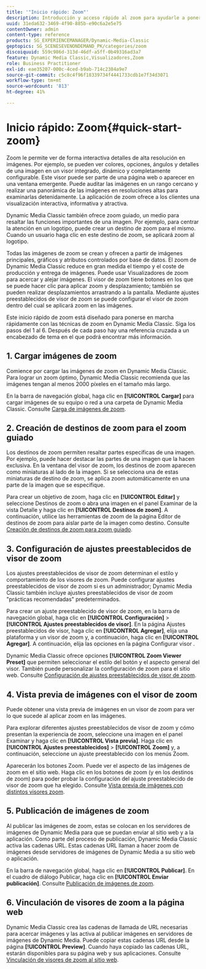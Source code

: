```yaml
---
title: '"Inicio rápido: Zoom"'
description: Introducción y acceso rápido al zoom para ayudarle a poner en marcha rápidamente.
uuid: 31eda632-3469-4f90-885b-e90c6a2e5e75
contentOwner: admin
content-type: reference
products: SG_EXPERIENCEMANAGER/Dynamic-Media-Classic
geptopics: SG_SCENESEVENONDEMAND_PK/categories/zoom
discoiquuid: 559c986d-313d-46df-a5ff-0b49316ad3a7
feature: Dynamic Media Classic,Visualizadores,Zoom
role: Business Practitioner
exl-id: eae35207-000c-4ced-b9ab-714c2384a9e7
source-git-commit: c5c8c4f96f18339734f4441733cdb1e7f34d3071
workflow-type: tm+mt
source-wordcount: '813'
ht-degree: 41%

---
```


# Inicio rápido: Zoom{#quick-start-zoom}

Zoom le permite ver de forma interactiva detalles de alta resolución en imágenes. Por ejemplo, se pueden ver colores, opciones, ángulos y detalles de una imagen en un visor integrado, dinámico y completamente configurable. Este visor puede ser parte de una página web o aparecer en una ventana emergente. Puede auditar las imágenes en un rango cercano y realizar una panorámica de las imágenes en resoluciones altas para examinarlas detenidamente. La aplicación de zoom ofrece a los clientes una visualización interactiva, informativa y atractiva.

Dynamic Media Classic también ofrece zoom guiado, un medio para resaltar las funciones importantes de una imagen. Por ejemplo, para centrar la atención en un logotipo, puede crear un destino de zoom para el mismo. Cuando un usuario haga clic en este destino de zoom, se aplicará zoom al logotipo.

Todas las imágenes de zoom se crean y ofrecen a partir de imágenes principales, gráficos y atributos controlados por base de datos. El zoom de Dynamic Media Classic reduce en gran medida el tiempo y el coste de producción y entrega de imágenes. Puede usar Visualizadores de zoom para acercar y alejar imágenes. El visor de zoom tiene botones en los que se puede hacer clic para aplicar zoom y desplazamiento; también se pueden realizar desplazamientos arrastrando a la pantalla. Mediante ajustes preestablecidos de visor de zoom se puede configurar el visor de zoom dentro del cual se aplicará zoom en las imágenes.

Este inicio rápido de zoom está diseñado para ponerse en marcha rápidamente con las técnicas de zoom en Dynamic Media Classic. Siga los pasos del 1 al 6. Después de cada paso hay una referencia cruzada a un encabezado de tema en el que podrá encontrar más información.

## 1. Cargar imágenes de zoom

Comience por cargar las imágenes de zoom en Dynamic Media Classic. Para lograr un zoom óptimo, Dynamic Media Classic recomienda que las imágenes tengan al menos 2000 píxeles en el tamaño más largo.

En la barra de navegación global, haga clic en **[!UICONTROL Cargar]** para cargar imágenes de su equipo o red a una carpeta de Dynamic Media Classic. Consulte [Carga de imágenes de zoom](uploading-zoom-images.md#uploading_zoom_images).

## 2. Creación de destinos de zoom para el zoom guiado

Los destinos de zoom permiten resaltar partes específicas de una imagen. Por ejemplo, puede hacer destacar las partes de una imagen que la hacen exclusiva. En la ventana del visor de zoom, los destinos de zoom aparecen como miniaturas al lado de la imagen. Si se selecciona una de estas miniaturas de destino de zoom, se aplica zoom automáticamente en una parte de la imagen que se especifique.

Para crear un objetivo de zoom, haga clic en **[!UICONTROL Editar]** y seleccione Destinos de zoom o abra una imagen en el panel Examinar de la vista Detalle y haga clic en **[!UICONTROL Destinos de zoom]**. A continuación, utilice las herramientas de zoom de la página Editor de destinos de zoom para aislar parte de la imagen como destino. Consulte [Creación de destinos de zoom para zoom guiado](creating-zoom-targets-guided-zoom.md#creating_zoom_targets_for_guided_zoom).

## 3. Configuración de ajustes preestablecidos de visor de zoom

Los ajustes preestablecidos de visor de zoom determinan el estilo y comportamiento de los visores de zoom. Puede configurar ajustes preestablecidos de visor de zoom si es un administrador; Dynamic Media Classic también incluye ajustes preestablecidos de visor de zoom &quot;prácticas recomendadas&quot; predeterminados.

Para crear un ajuste preestablecido de visor de zoom, en la barra de navegación global, haga clic en **[!UICONTROL Configuración]** > **[!UICONTROL Ajustes preestablecidos de visor]**. En la página Ajustes preestablecidos de visor, haga clic en **[!UICONTROL Agregar]**, elija una plataforma y un visor de zoom y, a continuación, haga clic en **[!UICONTROL Agregar]**. A continuación, elija las opciones en la página Configurar visor .

Dynamic Media Classic ofrece opciones **[!UICONTROL Zoom Viewer Preset]** que permiten seleccionar el estilo del botón y el aspecto general del visor. También puede personalizar la configuración de zoom para el sitio web. Consulte [Configuración de ajustes preestablecidos de visor de zoom](setting-zoom-viewer-presets.md#setting_up_zoom_viewer_presets).

## 4. Vista previa de imágenes con el visor de zoom

Puede obtener una vista previa de imágenes en un visor de zoom para ver lo que sucede al aplicar zoom en las imágenes.

Para explorar diferentes ajustes preestablecidos de visor de zoom y cómo presentan la experiencia de zoom, seleccione una imagen en el panel Examinar y haga clic en **[!UICONTROL Vista previa]**. Haga clic en **[!UICONTROL Ajustes preestablecidos]** > **[!UICONTROL Zoom]** y, a continuación, seleccione un ajuste preestablecido con los menús Zoom.

Aparecerán los botones Zoom. Puede ver el aspecto de las imágenes de zoom en el sitio web. Haga clic en los botones de zoom (y en los destinos de zoom) para poder probar la configuración del ajuste preestablecido de visor de zoom que ha elegido. Consulte [Vista previa de imágenes con distintos visores zoom](previewing-image-assets-different-zoom.md#previewing_image_assets_with_different_zoom_viewers).

## 5. Publicación de imágenes de zoom

Al publicar las imágenes de zoom, estas se colocan en los servidores de imágenes de Dynamic Media para que se puedan enviar al sitio web y a la aplicación. Como parte del proceso de publicación, Dynamic Media Classic activa las cadenas URL. Estas cadenas URL llaman a hacer zoom de imágenes desde servidores de imágenes de Dynamic Media a su sitio web o aplicación.

En la barra de navegación global, haga clic en **[!UICONTROL Publicar]**. En el cuadro de diálogo Publicar, haga clic en **[!UICONTROL Enviar publicación]**. Consulte [Publicación de imágenes de zoom](publishing-zoom-images.md#publishing_zoom_images).

## 6. Vinculación de visores de zoom a la página web

Dynamic Media Classic crea las cadenas de llamada de URL necesarias para acercar imágenes y las activa al publicar imágenes en servidores de imágenes de Dynamic Media. Puede copiar estas cadenas URL desde la página **[!UICONTROL Preview]**. Cuando haya copiado las cadenas URL, estarán disponibles para su página web y sus aplicaciones. Consulte [Vinculación de visores de zoom al sitio web](linking-zoom-viewers-web-pages.md#linking_zoom_viewers_to_your_web_pages).
